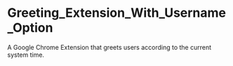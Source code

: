 # Greeting_Extension_With_Username_Option
A Google Chrome Extension that greets users according to the current system time.
